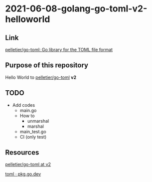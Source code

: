 # 2021-06-08-golang-go-toml-v2-helloworld

## Link

[pelletier/go-toml: Go library for the TOML file format](https://github.com/pelletier/go-toml/tree/master)

## Purpose of this repository

Hello World to [pelletier/go-toml](https://github.com/pelletier/go-toml) **v2**

## TODO

- Add codes
  - main.go
  - How to
    - unmarshal
    - marshal
  - main_test.go
  - CI (only test)

## Resources

[pelletier/go-toml at v2](https://github.com/pelletier/go-toml/tree/v2)

[toml · pkg.go.dev](https://pkg.go.dev/github.com/pelletier/go-toml/v2)
